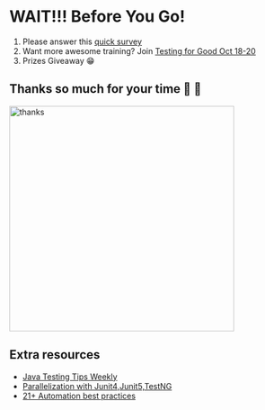 # WAIT!!! Before You Go!

1. Please answer this [quick survey](https://docs.google.com/forms/d/e/1FAIpQLSfzgN1aqMfP1U0r4Sl8rzkKMaUTv9OpTJtnIW9tHs-uD3ZMNg/viewform?usp=sf_link)
2. Want more awesome training? Join [Testing for Good Oct 18-20](https://hopin.com/events/testing-for-good-workshops/registration)
3. Prizes Giveaway 😁

## Thanks so much for your time 🙌 👏

<img src="https://media.giphy.com/media/3oEjHWXddcCOGZNmFO/giphy.gif" alt="thanks" width="400"/>

## Extra resources

- [Java Testing Tips Weekly](https://ultimateqa.ck.page/selenium-java-tips)
- [Parallelization with Junit4,Junit5,TestNG](https://youtu.be/ufccoaURMIc)
- [21+ Automation best practices](https://ultimateqa.com/automation-patterns-antipatterns/)
